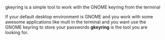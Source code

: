 gkeyring is a simple tool to work with the GNOME keyring from the terminal

If your default desktop environment is GNOME and you work with some awesome applications like mutt in the terminal and you want use the GNOME keyring to store your passwords **gkeyring** is the tool you are looking for.
